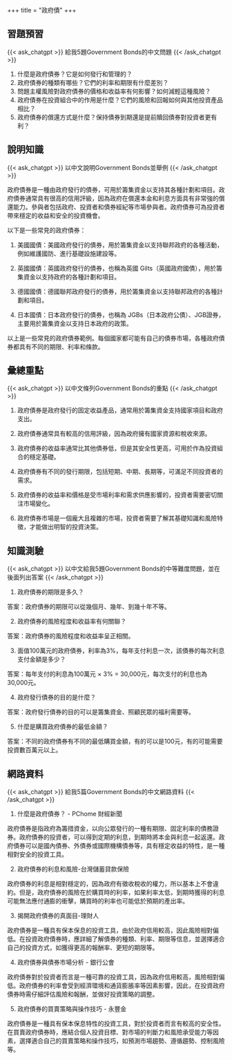 +++
title = "政府債"
+++
## 習題預習
{{< ask_chatgpt >}}
給我5題Government Bonds的中文問題
{{< /ask_chatgpt >}}



1. 什麼是政府債券？它是如何發行和管理的？
2. 政府債券的種類有哪些？它們的利率和期限有什麼差別？
3. 問題主權風險對政府債券的價格和收益率有何影響？如何減輕這種風險？
4. 政府債券在投資組合中的作用是什麼？它們的風險和回報如何與其他投資產品相比？
5. 政府債券的償還方式是什麼？保持債券到期還是提前贖回債券對投資者更有利？   

## 說明知識
{{< ask_chatgpt >}}
以中文說明Government Bonds並舉例
{{< /ask_chatgpt >}}



政府債券是一種由政府發行的債券，可用於籌集資金以支持其各種計劃和項目。政府債券通常具有很高的信用評級，因為政府在償還本金和利息方面具有非常強的償還能力。參與者包括政府、投資者和債券經紀等市場參與者。政府債券可為投資者帶來穩定的收益和安全的投資機會。

以下是一些常見的政府債券：

1. 美國國債：美國政府發行的債券，用於籌集資金以支持聯邦政府的各種活動，例如維護國防、進行基礎設施建設等。

2. 英國國債：英國政府發行的債券，也稱為英國 Gilts（英國政府國債），用於籌集資金以支持政府的各種計劃和項目。

3. 德國國債：德國聯邦政府發行的債券，用於籌集資金以支持聯邦政府的各種計劃和項目。

4. 日本國債：日本政府發行的債券，也稱為 JGBs（日本政府公債）、JGB證券，主要用於籌集資金以支持日本政府的政策。

以上是一些常見的政府債券範例。每個國家都可能有自己的債券市場，各種政府債券都具有不同的期限、利率和條款。   

## 彙總重點
{{< ask_chatgpt >}}
以中文條列Government Bonds的重點
{{< /ask_chatgpt >}}



1. 政府債券是政府發行的固定收益產品，通常用於籌集資金支持國家項目和政府支出。

2. 政府債券通常具有較高的信用評級，因為政府擁有國家資源和稅收來源。

3. 政府債券的收益率通常比其他債券低，但是其安全性更高，可用於作為投資組合的穩定基礎。

4. 政府債券有不同的發行期限，包括短期、中期、長期等，可滿足不同投資者的需求。

5. 政府債券的收益率和價格是受市場利率和需求供應影響的，投資者需要密切關注市場變化。

6. 政府債券市場是一個龐大且複雜的市場，投資者需要了解其基礎知識和風險特徵，才能做出明智的投資決策。   

## 知識測驗
{{< ask_chatgpt >}}
以中文給我5題Government Bonds的中等難度問題，並在後面列出答案
{{< /ask_chatgpt >}}



1. 政府債券的期限是多久？ 

答案：政府債券的期限可以從幾個月、幾年、到幾十年不等。 

2. 政府債券的風險程度和收益率有何關聯？ 

答案：政府債券的風險程度和收益率呈正相關。 

3. 面值100萬元的政府債券，利率為3%，每年支付利息一次，該債券的每次利息支付金額是多少？ 

答案：每年支付的利息為100萬元 × 3% = 30,000元，每次支付的利息也為30,000元。 

4. 政府發行債券的目的是什麼？ 

答案：政府發行債券的目的可以是籌集資金、照顧民眾的福利需要等。 

5. 什麼是購買政府債券的最低金額？ 

答案：不同的政府債券有不同的最低購買金額，有的可以是100元，有的可能需要投資數百萬元以上。   

## 網路資料
{{< ask_chatgpt >}}
給我5篇Government Bonds的中文網路資料
{{< /ask_chatgpt >}}



1.  什麼是政府債券？ - PChome 財經新聞 

政府債券是指政府為籌措資金，以向公眾發行的一種有期限、固定利率的債務證券。政府債券的投資者，可以得到定期的利息，到期時將本金與利息一起返還。政府債券可以是國內債券、外債券或國際機構債券等，具有穩定收益的特性，是一種相對安全的投資工具。

2.  政府債券的利息和風險-台灣儲蓄貸款保險 

政府債券的利息是相對穩定的，因為政府有徵收稅收的權力，所以基本上不會違約。但是，政府債券的風險在於購買時的利率，如果利率太低，到期時獲得的利息可能無法應付通膨的衝擊，購買時的利率也可能低於預期的產出率。

3.  揭開政府債券的真面目-理財人 

政府債券是一種具有保本保息的投資工具，由於政府信用較高，因此風險相對偏低。在投資政府債券時，應詳細了解債券的種類、利率、期限等信息，並選擇適合自己的投資方式，如獲得更高的報酬率、更短的期限等。

4.  政府債券與債券市場分析 - 銀行公會 

政府債券對於投資者而言是一種可靠的投資工具，因為政府信用較高，風險相對偏低。政府債券的利率會受到經濟環境和通貨膨脹率等因素影響，因此，在投資政府債券時需仔細評估風險和報酬，並做好投資策略的調整。

5.  政府債券的買賣策略與操作技巧 - 永豐金 

政府債券是一種具有保本保息特性的投資工具，對於投資者而言有較高的安全性。在買賣政府債券時，應結合個人投資目標、對市場的判斷力和風險承受能力等因素，選擇適合自己的買賣策略和操作技巧，如預測市場趨勢、遵循趨勢、控制風險等。   

